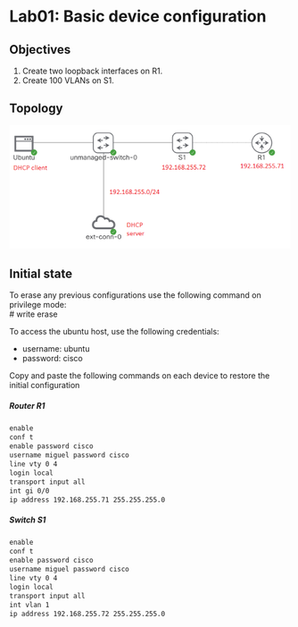 # Lab01: Basic device configuration  

## Objectives

1. Create two loopback interfaces on R1.
2. Create 100 VLANs on S1.

## Topology

![Topology](/lab01/lab01.PNG)

## Initial state

To erase any previous configurations use the following command on privilege mode:  
\# write erase  

To access the ubuntu host, use the following credentials:
- username: ubuntu
- password: cisco

Copy and paste the following commands on each device to restore the initial configuration
##### Router R1
    enable
    conf t
    enable password cisco
    username miguel password cisco
    line vty 0 4
    login local
    transport input all
    int gi 0/0
    ip address 192.168.255.71 255.255.255.0

##### Switch S1
    enable
    conf t
    enable password cisco
    username miguel password cisco
    line vty 0 4
    login local
    transport input all
    int vlan 1
    ip address 192.168.255.72 255.255.255.0
